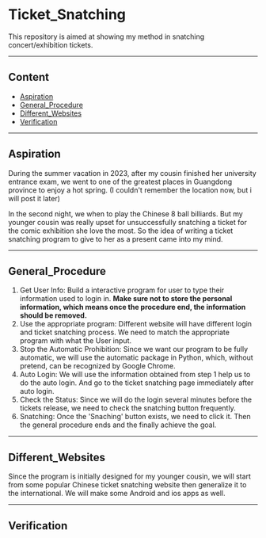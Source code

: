 # Ticket_Snatching

This repository is aimed at showing my method in snatching concert/exhibition tickets.

****
## Content
* [Aspiration](#Aspiration)
* [General_Procedure](#General_Procedure)
* [Different_Websites](#Different_Websites)
* [Verification](#Verification)

****
## Aspiration
During the summer vacation in 2023, after my cousin finished her university entrance exam, we went to one of the greatest places in Guangdong province to enjoy a hot spring. (I couldn't remember the location now, but i will post it later)

In the second night, we when to play the Chinese 8 ball billiards. But my younger cousin was really upset for unsuccessfully snatching a ticket for the comic exhibition she love the most. So the idea of writing a ticket snatching program to give to her as a present came into my mind.

****
## General_Procedure
1. Get User Info: Build a interactive program for user to type their information used to login in. **Make sure not to store the personal information, which means once the procedure end, the information should be removed.**
2. Use the appropriate program: Different website will have different login and ticket snatching process. We need to match the appropriate program with what the User input. 
3. Stop the Automatic Prohibition: Since we want our program to be fully automatic, we will use the automatic package in Python, which, without pretend, can be recognized by Google Chrome.
4. Auto Login: We will use the information obtained from step 1 help us to do the auto login. And go to the ticket snatching page immediately after auto login.
5. Check the Status: Since we will do the login several minutes before the tickets release, we need to check the snatching button frequently.
6. Snatching: Once the 'Snaching' button exists, we need to click it. Then the general procedure ends and the finally achieve the goal.

****
## Different_Websites
Since the program is initially designed for my younger cousin, we will start from some popular Chinese ticket snatching website then generalize it to the international. We will make some Android and ios apps as well.

****
## Verification

